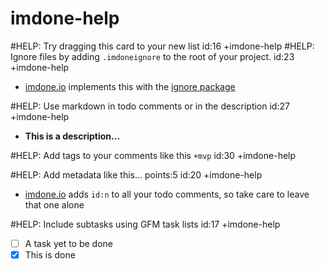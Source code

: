 imdone-help
====
#HELP: Try dragging this card to your new list id:16 +imdone-help
#HELP: Ignore files by adding `.imdoneignore` to the root of your project. id:23 +imdone-help
- [imdone.io](https://imdone.io) implements this with the [ignore package](https://www.npmjs.com/package/ignore)

#HELP: Use markdown in todo comments or in the description id:27 +imdone-help
- **This is a description...**

#HELP: Add tags to your comments like this `+mvp` id:30 +imdone-help

#HELP: Add metadata like this... points:5 id:20 +imdone-help
- [imdone.io](https://imdone.io) adds `id:n` to all your todo comments, so take care to leave that one alone

#HELP: Include subtasks using GFM task lists id:17 +imdone-help
- [ ] A task yet to be done
- [x] This is done

